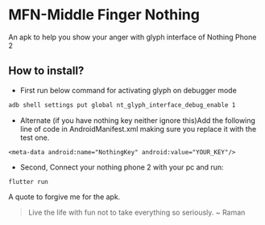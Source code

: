 # MFN-Middle Finger Nothing
An apk to help you show your anger with glyph interface of Nothing Phone 2

## How to install?
* First run below command for activating glyph on debugger mode
```bash
adb shell settings put global nt_glyph_interface_debug_enable 1
```
* Alternate (if you have nothing key neither ignore this)Add the following line of code in AndroidManifest.xml making sure you replace it with the test one.
```
<meta-data android:name="NothingKey" android:value="YOUR_KEY"/>
```

* Second, Connect your nothing phone 2 with your pc and run:
```
flutter run
```




A quote to forgive me for the apk.
>Live the life with fun not to take everything so seriously. ~ Raman
